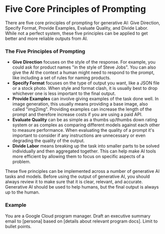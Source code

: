 # Five Core Principles of Prompting

There are five core principles of prompting for generative AI: Give Direction, Specify Format, Provide Examples, Evaluate Quality, and Divide Labor. While not a perfect system, these five principles can be applied to get better and more reliable outputs from AI. 

### The Five Principles of Prompting
*   **Give Direction** focuses on the style of the response. For example, you could ask for product names "in the style of Steve Jobs". You can also give the AI the context a human might need to respond to the prompt, like including a set of rules for naming products.
*   **Specify Format** focuses on the type of output you want, like a JSON file or a stock photo. When style and format clash, it is usually best to drop whichever one is less important to the final output. 
*   **Provide Examples** can involve giving examples of the task done well. In image generation, this usually means providing a base image, also called "img2img". Providing examples can increase the length of the prompt and therefore increase costs if you are using a paid API. 
*   **Evaluate Quality** can be as simple as a thumbs up/thumbs down rating system or as complex as comparing different models against each other to measure performance. When evaluating the quality of a prompt it's important to consider if any instructions are unnecessary or even degrading the quality of the output.
*   **Divide Labor** means breaking up the task into smaller parts to be solved individually and then aggregated together. This can help make AI tools more efficient by allowing them to focus on specific aspects of a problem. 

These five principles can be implemented across a number of generative AI tasks and models. Before using the output of generative AI, you should always review it to make sure that it is clear, relevant, and accurate.  Generative AI should be used to help humans, but the final output is always up to the human. 

### Example

You are a Google Cloud program manager. Draft an executive summary email to [persona] based on
[details about relevant program docs]. Limit to bullet points.
